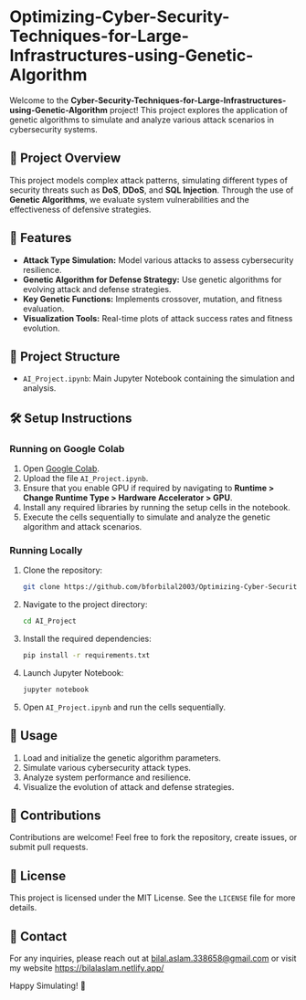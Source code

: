 # Optimizing-Cyber-Security-Techniques-for-Large-Infrastructures-using-Genetic-Algorithm


Welcome to the **Cyber-Security-Techniques-for-Large-Infrastructures-using-Genetic-Algorithm** project! This project explores the application of genetic algorithms to simulate and analyze various attack scenarios in cybersecurity systems.

## 🚀 Project Overview
This project models complex attack patterns, simulating different types of security threats such as **DoS**, **DDoS**, and **SQL Injection**. Through the use of **Genetic Algorithms**, we evaluate system vulnerabilities and the effectiveness of defensive strategies.

## 🧰 Features

- **Attack Type Simulation:** Model various attacks to assess cybersecurity resilience.
- **Genetic Algorithm for Defense Strategy:** Use genetic algorithms for evolving attack and defense strategies.
- **Key Genetic Functions:** Implements crossover, mutation, and fitness evaluation.
- **Visualization Tools:** Real-time plots of attack success rates and fitness evolution.

## 📂 Project Structure
- `AI_Project.ipynb`: Main Jupyter Notebook containing the simulation and analysis.

## 🛠️ Setup Instructions

### Running on Google Colab

1. Open [Google Colab](https://colab.research.google.com/).
2. Upload the file `AI_Project.ipynb`.
3. Ensure that you enable GPU if required by navigating to **Runtime > Change Runtime Type > Hardware Accelerator > GPU**.
4. Install any required libraries by running the setup cells in the notebook.
5. Execute the cells sequentially to simulate and analyze the genetic algorithm and attack scenarios.

### Running Locally

1. Clone the repository:
   ```bash
   git clone https://github.com/bforbilal2003/Optimizing-Cyber-Security-Techniques-for-Large-Infrastructures-using-Genetic-Algorithm.git
   ```
2. Navigate to the project directory:
   ```bash
   cd AI_Project
   ```
3. Install the required dependencies:
   ```bash
   pip install -r requirements.txt
   ```
4. Launch Jupyter Notebook:
   ```bash
   jupyter notebook
   ```
5. Open `AI_Project.ipynb` and run the cells sequentially.

## 🎯 Usage

1. Load and initialize the genetic algorithm parameters.
2. Simulate various cybersecurity attack types.
3. Analyze system performance and resilience.
4. Visualize the evolution of attack and defense strategies.


## 🤝 Contributions
Contributions are welcome! Feel free to fork the repository, create issues, or submit pull requests.

## 📜 License
This project is licensed under the MIT License. See the `LICENSE` file for more details.

## 📧 Contact
For any inquiries, please reach out at [bilal.aslam.338658@gmail.com](mailto:bilal.aslam.338658@gmail.com) or visit my website https://bilalaslam.netlify.app/

Happy Simulating! 🎉

